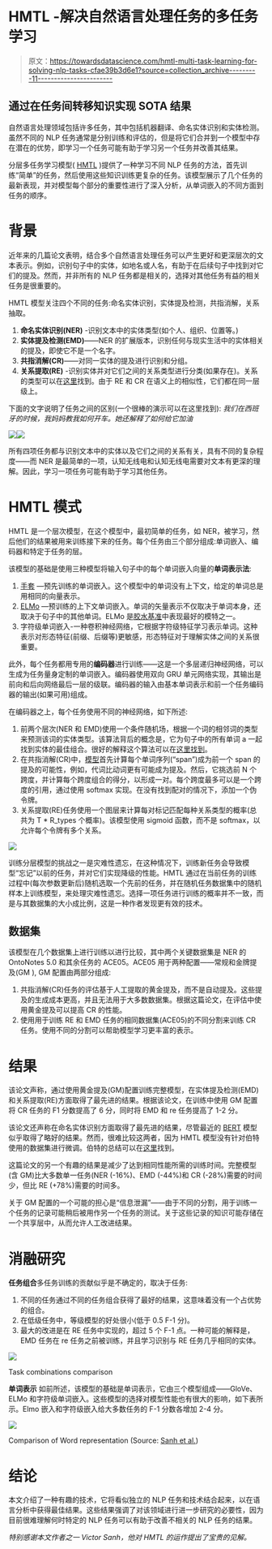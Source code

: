 # HMTL -解决自然语言处理任务的多任务学习

> 原文：<https://towardsdatascience.com/hmtl-multi-task-learning-for-solving-nlp-tasks-cfae39b3d6e1?source=collection_archive---------11----------------------->

## 通过在任务间转移知识实现 SOTA 结果

自然语言处理领域包括许多任务，其中包括机器翻译、命名实体识别和实体检测。虽然不同的 NLP 任务通常是分别训练和评估的，但是将它们合并到一个模型中存在潜在的优势，即学习一个任务可能有助于学习另一个任务并改善其结果。

分层多任务学习模型( [HMTL](https://arxiv.org/pdf/1811.06031.pdf) )提供了一种学习不同 NLP 任务的方法，首先训练“简单”的任务，然后使用这些知识训练更复杂的任务。该模型展示了几个任务的最新表现，并对模型每个部分的重要性进行了深入分析，从单词嵌入的不同方面到任务的顺序。

# 背景

近年来的几篇论文表明，结合多个自然语言处理任务可以产生更好和更深层次的文本表示。例如，识别句子中的实体，如地名或人名，有助于在后续句子中找到对它们的提及。然而，并非所有的 NLP 任务都是相关的，选择对其他任务有益的相关任务是很重要的。

HMTL 模型关注四个不同的任务:命名实体识别，实体提及检测，共指消解，关系抽取。

1.  **命名实体识别(NER)** -识别文本中的实体类型(如个人、组织、位置等。)
2.  **实体提及检测(EMD)**——NER 的扩展版本，识别任何与现实生活中的实体相关的提及，即使它不是一个名字。
3.  **共指消解(CR)**——对同一实体的提及进行识别和分组。
4.  **关系提取(RE)** -识别实体并对它们之间的关系类型进行分类(如果存在)。关系的类型可以在[这里](https://www.ldc.upenn.edu/sites/www.ldc.upenn.edu/files/english-rdc-v4.3.2.PDF)找到。由于 RE 和 CR 在语义上的相似性，它们都在同一层级上。

下面的文字说明了任务之间的区别(一个很棒的演示可以在这里找到):
*我们在西班牙的时候，我妈妈教我如何开车。她还解释了如何给它加油*

![](img/3e423499f1c3da922b640d5b012a2533.png)![](img/bfb5f9b6eabcf94ba7684ef1bf01cd6b.png)

所有四项任务都与识别文本中的实体以及它们之间的关系有关，具有不同的复杂程度——而 NER 是最简单的一项，认知无线电和认知无线电需要对文本有更深的理解。因此，学习一项任务可能有助于学习其他任务。

# HMTL 模式

HMTL 是一个层次模型，在这个模型中，最初简单的任务，如 NER，被学习，然后他们的结果被用来训练接下来的任务。每个任务由三个部分组成:单词嵌入、编码器和特定于任务的层。

该模型的基础是使用三种模型将输入句子中的每个单词嵌入向量的**单词表示法**:

1.  [手套](https://nlp.stanford.edu/projects/glove/) —预先训练的单词嵌入。这个模型中的单词没有上下文，给定的单词总是用相同的向量表示。
2.  [ELMo](https://allennlp.org/elmo) —预训练的上下文单词嵌入。单词的矢量表示不仅取决于单词本身，还取决于句子中的其他单词。ELMo 是[胶水基准](https://gluebenchmark.com/leaderboard)中表现最好的模特之一。
3.  字符级单词嵌入-一种卷积神经网络，它根据字符级特征学习表示单词。这种表示对形态特征(前缀、后缀等)更敏感，形态特征对于理解实体之间的关系很重要。

此外，每个任务都用专用的**编码器**进行训练——这是一个多层递归神经网络，可以生成为任务量身定制的单词嵌入。编码器使用双向 GRU 单元网络实现，其输出是前向和后向网络最后一层的级联。编码器的输入由基本单词表示和前一个任务编码器的输出(如果可用)组成。

在编码器之上，每个任务使用不同的神经网络，如下所述:

1.  前两个层次(NER 和 EMD)使用一个条件随机场，根据一个词的相邻词的类型来预测该词的实体类型。该算法背后的概念是，它为句子中的所有单词 a 一起找到实体的最佳组合。很好的解释这个算法可以在[这里找到](http://blog.echen.me/2012/01/03/introduction-to-conditional-random-fields/)。
2.  在共指消解(CR)中，[模型](https://arxiv.org/pdf/1707.07045.pdf)首先计算每个单词序列(“span”)成为前一个 span 的提及的可能性，例如，代词比动词更有可能成为提及。然后，它挑选前 N 个跨度，并计算每个跨度组合的得分，以形成一对。每个跨度最多可以是一个跨度的引用，通过使用 softmax 实现。在没有找到配对的情况下，添加一个伪令牌。
3.  关系提取(RE)任务使用一个图层来计算每对标记匹配每种关系类型的概率(总共为 T * R_types 个概率)。该模型使用 sigmoid 函数，而不是 softmax，以允许每个令牌有多个关系。

![](img/5cce4265586824634e75663e8eb2c04c.png)

训练分层模型的挑战之一是灾难性遗忘，在这种情况下，训练新任务会导致模型“忘记”以前的任务，并对它们实现降级的性能。HMTL 通过在当前任务的训练过程中(每次参数更新后)随机选取一个先前的任务，并在随机任务数据集中的随机样本上训练模型，来处理灾难性遗忘。选择一项任务进行训练的概率并不一致，而是与其数据集的大小成比例，这是一种作者发现更有效的技术。

## 数据集

该模型在几个数据集上进行训练以进行比较，其中两个关键数据集是 NER 的 OntoNotes 5.0 和其余任务的 ACE05。ACE05 用于两种配置——常规和金牌提及(GM ), GM 配置由两部分组成:

1.  共指消解(CR)任务的评估基于人工提取的黄金提及，而不是自动提及。这些提及的生成成本更高，并且无法用于大多数数据集。根据这篇论文，在评估中使用黄金提及可以提高 CR 的性能。
2.  使用用于训练 RE 和 EMD 任务的相同数据集(ACE05)的不同分割来训练 CR 任务。使用不同的分割可以帮助模型学习更丰富的表示。

# 结果

该论文声称，通过使用黄金提及(GM)配置训练完整模型，在实体提及检测(EMD)和关系提取(RE)方面取得了最先进的结果。根据该论文，在训练中使用 GM 配置将 CR 任务的 F1 分数提高了 6 分，同时将 EMD 和 re 任务提高了 1-2 分。

该论文还声称在命名实体识别方面取得了最先进的结果，尽管最近的 [BERT](https://arxiv.org/pdf/1810.04805.pdf) 模型似乎取得了略好的结果。然而，很难比较这两者，因为 HMTL 模型没有针对伯特使用的数据集进行微调。伯特的总结可以在[这里](https://www.lyrn.ai/2018/11/07/explained-bert-state-of-the-art-language-model-for-nlp/)找到。

这篇论文的另一个有趣的结果是减少了达到相同性能所需的训练时间。完整模型(含 GM)比大多数单一任务(NER (-16%)、EMD (-44%)和 CR (-28%)需要的时间少，但比 RE (+78%)需要的时间多。

关于 GM 配置的一个可能的担心是“信息泄漏”——由于不同的分割，用于训练一个任务的记录可能稍后被用作另一个任务的测试。关于这些记录的知识可能存储在一个共享层中，从而允许人工改进结果。

# 消融研究

**任务组合**多任务训练的贡献似乎是不确定的，取决于任务:

1.  不同的任务通过不同的任务组合获得了最好的结果，这意味着没有一个占优势的组合。
2.  在低级任务中，等级模型的好处很小(低于 0.5 F-1 分)。
3.  最大的改进是在 RE 任务中实现的，超过 5 个 F-1 点。一种可能的解释是，EMD 任务在 re 任务之前被训练，并且学习识别与 RE 任务几乎相同的实体。

![](img/b8aa12aa84c21392359d62ee700ee85c.png)

Task combinations comparison

**单词表示**
如前所述，该模型的基础是单词表示，它由三个模型组成——GloVe、ELMo 和字符级单词嵌入。这些模型的选择对模型性能也有很大的影响，如下表所示。Elmo 嵌入和字符级嵌入给大多数任务的 F-1 分数各增加 2-4 分。

![](img/7e4907432256c94a5a464b5e1cbd9553.png)

Comparison of Word representation (Source: [Sanh et al.](https://arxiv.org/pdf/1811.06031.pdf))

# 结论

本文介绍了一种有趣的技术，它将看似独立的 NLP 任务和技术结合起来，以在语言分析中获得最佳结果。这些结果强调了对该领域进行进一步研究的必要性，因为目前很难理解何时特定的 NLP 任务可以有助于改善不相关的 NLP 任务的结果。

*特别感谢本文作者之一 Victor Sanh，他对 HMTL 的运作提出了宝贵的见解。*